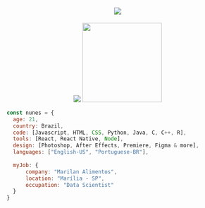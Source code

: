 <h1 align="center">
  <a href="#">
    <img src="https://readme-typing-svg.herokuapp.com/?lines=Hey,+There!+👋;I'm+Nathan+Nunes;and+I+love+☕+Java+☕&center=true&size=28">
  </a>
</h1>

<p align="center">
  <img src="https://github-readme-stats.vercel.app/api?username=nthnunes&show_icons=true&icon_color=4ebcf0&hide_border=true&theme=dark&bg_color=0D1117"/>
  <img height="180em" src="https://github-readme-stats.vercel.app/api/top-langs/?username=nthnunes&layout=compact&langs_count=7&hide_border=true&theme=dark&bg_color=0D1117"/>
</p>

```javascript
const nunes = {
  age: 21,
  country: Brazil,
  code: [Javascript, HTML, CSS, Python, Java, C, C++, R],
  tools: [React, React Native, Node],
  design: [Photoshop, After Effects, Premiere, Figma & more],
  languages: ["English-US", "Portuguese-BR"],
  
  myJob: {
      company: "Marilan Alimentos",
      location: "Marília - SP",
      occupation: "Data Scientist"
  }
}
```
